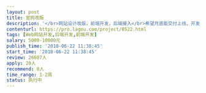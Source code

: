 ```yaml
---                
layout: post       
title: 官网改版           
description: '</br>网站设计改版，前端开发，后端接入</br>希望月底能交付上线，开发过程中实时沟通需求</br>会有长期合作意向</br>'     
contenturl: https://pro.lagou.com/project/8522.html      
tags: [Web网站开发,后端开发,前端开发]            
salary: 5000-10000元          
publish_time: '2018-06-22 11:38:45'         
start_time: '2018-06-22 11:38:45'           
review: 26607人                   
apply: 20人                   
recommend: 0人                   
time_range: 1-2周              
status: 执行中                  
---                 
```

